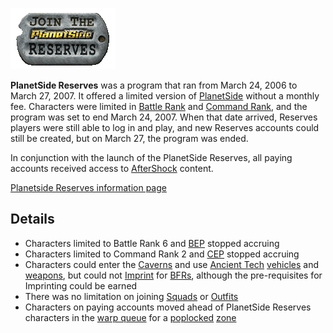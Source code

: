 ![Image:psreserves.gif](../images/Psreserves.gif "Image:psreserves.gif")

**PlanetSide Reserves** was a program that ran from March 24, 2006 to March
27, 2007. It offered a limited version of [PlanetSide](../etc/PlanetSide.md) without
a monthly fee. Characters were limited in [Battle Rank](Battle_Rank.md) and
[Command Rank](Command_Rank.md), and the program was set to end March 24, 2007.
When that date arrived, Reserves players were still able to log in and play, and
new Reserves accounts could still be created, but on March 27, the program was
ended.

In conjunction with the launch of the PlanetSide Reserves, all paying accounts
received access to [AfterShock](../items/AfterShock.md) content.

[Planetside Reserves information page](http://planetside.station.sony.com/reserves/)

## Details

- Characters limited to Battle Rank 6 and [BEP](Battle_Experience_Points.md) stopped accruing
- Characters limited to Command Rank 2 and [CEP](Command_Experience_Points.md) stopped accruing
- Characters could enter the [Caverns](../locations/Caverns.md) and use
  [Ancient Tech](Ancient_Technology.md)  [vehicles](../vehicles/Vehicle.md) and
  [weapons](../weapons/Weapons_Index.md), but could not [Imprint](BFR_Imprint.md)
  for [BFRs](../vehicles/BattleFrame_Robotics.md), although the pre-requisites
  for Imprinting could be earned
- There was no limitation on joining [Squads](Squad.md) or
  [Outfits](Outfit.md)
- Characters on paying accounts moved ahead of PlanetSide Reserves characters in
  the [warp queue](Warp_queue.md) for a [poplocked](Population_Lock.md)
  [zone](Zone.md)

<!--[Category:Terminology](Category:Terminology.md)-->
